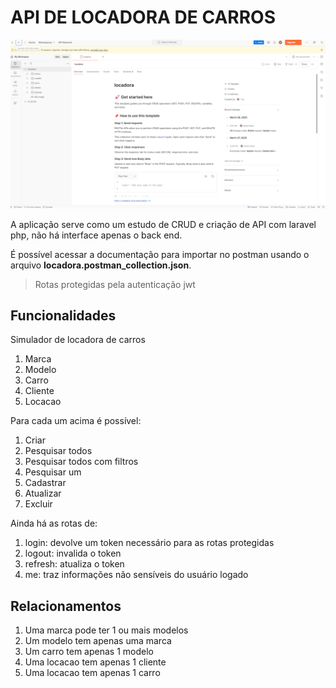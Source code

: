 # API DE LOCADORA DE CARROS

![Postman](./postman.png)

A aplicação serve como um estudo de CRUD e criação de API com laravel php, não há interface apenas o back end. 

É possível acessar a documentação para importar no postman usando o arquivo **locadora.postman_collection.json**.

> Rotas protegidas pela autenticação jwt

## Funcionalidades

Simulador de locadora de carros

1. Marca
2. Modelo
3. Carro
4. Cliente
5. Locacao

Para cada um acima é possível:

1. Criar
2. Pesquisar todos
3. Pesquisar todos com filtros
4. Pesquisar um
5. Cadastrar
6. Atualizar
7. Excluir

Ainda há as rotas de:

1. login: devolve um token necessário para as rotas protegidas
2. logout: invalida o token
3. refresh: atualiza o token
4. me: traz informações não sensíveis do usuário logado

## Relacionamentos

1. Uma marca pode ter 1 ou mais modelos
2. Um modelo tem apenas uma marca
3. Um carro tem apenas 1 modelo
4. Uma locacao tem apenas 1 cliente
5. Uma locacao tem apenas 1 carro
